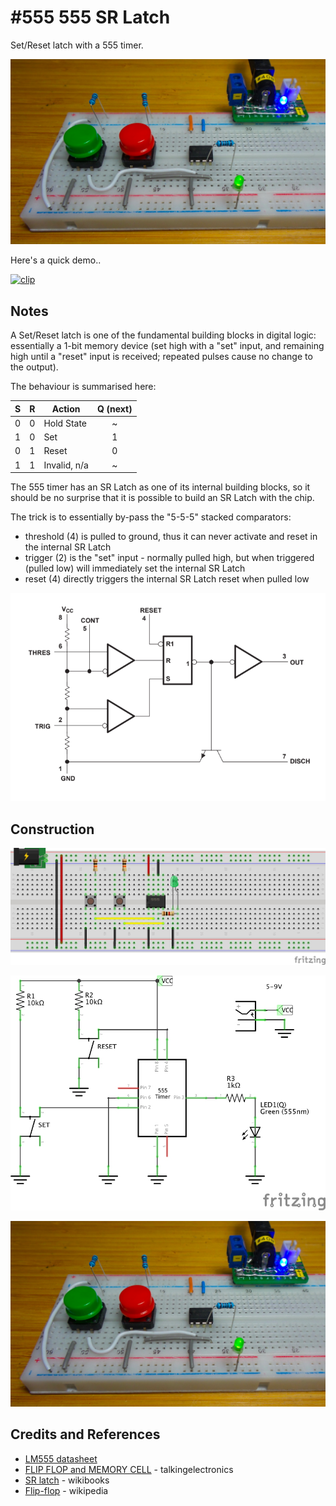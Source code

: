 # #555 555 SR Latch

Set/Reset latch with a 555 timer.

![Build](./assets/SRLatch_build.jpg?raw=true)

Here's a quick demo..

[![clip](https://img.youtube.com/vi/EvETU3D4btE/0.jpg)](https://www.youtube.com/watch?v=EvETU3D4btE)

## Notes

A Set/Reset latch is one of the fundamental building blocks in digital logic: essentially a 1-bit memory device
(set high with a "set" input, and remaining high until a "reset" input is received; repeated pulses cause no change to the output).

The behaviour is summarised here:

| S  | R  | Action      | Q (next) |
|:--:|:--:|-------------|:--------:|
| 0  | 0  | Hold State  | ~        |
| 1  | 0  | Set         | 1        |
| 0  | 1  | Reset       | 0        |
| 1  | 1  | Invalid, n/a| ~        |

The 555 timer has an SR Latch as one of its internal building blocks, so it should be no surprise that it
is possible to build an SR Latch with the chip.

The trick is to essentially by-pass the "5-5-5" stacked comparators:

* threshold (4) is pulled to ground, thus it can never activate and reset in the internal SR Latch
* trigger (2) is the "set" input - normally pulled high, but when triggered (pulled low) will immediately set the internal SR Latch
* reset (4) directly triggers the internal SR Latch reset when pulled low

![555_simplified_schematic](./assets/555_simplified_schematic.png?raw=true)

## Construction

![Breadboard](./assets/SRLatch_bb.jpg?raw=true)

![Schematic](./assets/SRLatch_schematic.jpg?raw=true)

![Build](./assets/SRLatch_build.jpg?raw=true)

## Credits and References

* [LM555 datasheet](https://www.futurlec.com/Linear/LM555CM.shtml)
* [FLIP FLOP and MEMORY CELL](http://www.talkingelectronics.com/projects/50%20-%20555%20Circuits/50%20-%20555%20Circuits.html#15) - talkingelectronics
* [SR latch](https://en.wikibooks.org/wiki/Digital_Circuits/Latches#SR_latch) - wikibooks
* [Flip-flop](http://en.wikipedia.org/wiki/Flip-flop_%28electronics%29) - wikipedia
